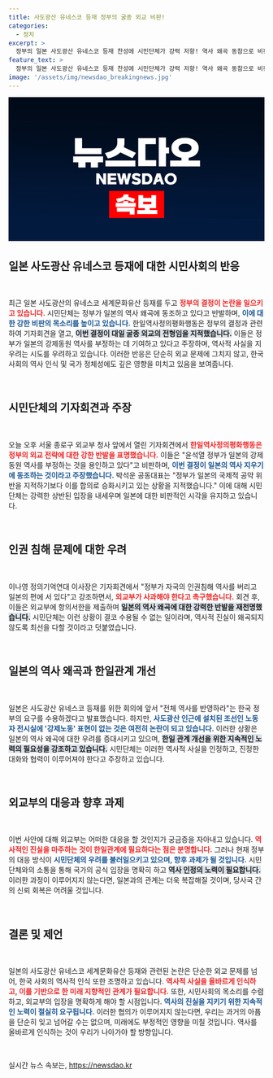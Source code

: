 ```yaml
---
title: 사도광산 유네스코 등재 정부의 굴종 외교 비판!
categories:
  - 정치
excerpt: >
  정부의 일본 사도광산 유네스코 등재 찬성에 시민단체가 강력 저항! 역사 왜곡 동참으로 비판하며 외교부에 항의서한 전달. 이들의 발언은 한일관계 개선을 둘러싼 심각한 논란을 야기하고 있습니다. 클릭해 자세한 내용을 확인하세요!
feature_text: >
  정부의 일본 사도광산 유네스코 등재 찬성에 시민단체가 강력 저항! 역사 왜곡 동참으로 비판하며 외교부에 항의서한 전달. 이들의 발언은 한일관계 개선을 둘러싼 심각한 논란을 야기하고 있습니다. 클릭해 자세한 내용을 확인하세요!
image: '/assets/img/newsdao_breakingnews.jpg'
---
```


<p><img src="/assets/img/newsdao_breakingnews.jpg" alt="cryptoinkorea 속보" /></p>

<h2 data-ke-size="size26">일본 사도광산 유네스코 등재에 대한 시민사회의 반응</h2>

<p data-ke-size="size16">&nbsp;</p>

<p>최근 일본 사도광산의 유네스코 세계문화유산 등재를 두고 <b><span style="color: #ee2323;">정부의 결정이 논란을 일으키고 있습니다.</span></b> 시민단체는 정부가 일본의 역사 왜곡에 동조하고 있다고 반발하며, <b><span style="color: #1a5490;">이에 대한 강한 비판의 목소리를 높이고 있습니다.</span></b> 한일역사정의평화행동은 정부의 결정과 관련하여 기자회견을 열고, <b><span style="background-color: #21538527;">이번 결정이 대일 굴종 외교의 전형임을 지적했습니다.</span></b> 이들은 정부가 일본의 강제동원 역사를 부정하는 데 기여하고 있다고 주장하며, 역사적 사실을 지우려는 시도를 우려하고 있습니다. 이러한 반응은 단순히 외교 문제에 그치지 않고, 한국 사회의 역사 인식 및 국가 정체성에도 깊은 영향을 미치고 있음을 보여줍니다.</p></p>

<p data-ke-size="size16">&nbsp;</p>

<h2 data-ke-size="size26">시민단체의 기자회견과 주장</h2>

<p data-ke-size="size16">&nbsp;</p>

<p>오늘 오후 서울 종로구 외교부 청사 앞에서 열린 기자회견에서 <b><span style="color: #ee2323;">한일역사정의평화행동은 정부의 외교 전략에 대한 강한 반발을 표명했습니다.</span></b> 이들은 "윤석열 정부가 일본의 강제동원 역사를 부정하는 것을 용인하고 있다"고 비판하며, <b><span style="color: #1a5490;">이번 결정이 일본의 역사 지우기에 동조하는 것이라고 주장했습니다.</span></b> 박석운 공동대표는 "정부가 일본의 국제적 공약 위반을 지적하기보다 이를 합의로 승화시키고 있는 상황을 지적했습니다." 이에 대해 시민단체는 강력한 상반된 입장을 내세우며 일본에 대한 비판적인 시각을 유지하고 있습니다.</p></p>

<p data-ke-size="size16">&nbsp;</p>

<h2 data-ke-size="size26">인권 침해 문제에 대한 우려</h2>

<p data-ke-size="size16">&nbsp;</p>

<p>이나영 정의기억연대 이사장은 기자회견에서 "정부가 자국의 인권침해 역사를 버리고 일본의 편에 서 있다"고 강조하면서, <b><span style="color: #ee2323;">외교부가 사과해야 한다고 촉구했습니다.</span></b> 회견 후, 이들은 외교부에 항의서한을 제출하며 <b><span style="background-color: #21538527;">일본의 역사 왜곡에 대한 강력한 반발을 재천명했습니다.</span></b> 시민단체는 이런 상황이 결코 수용될 수 없는 일이라며, 역사적 진실이 왜곡되지 않도록 최선을 다할 것이라고 덧붙였습니다.</p></p>

<p data-ke-size="size16">&nbsp;</p>

<h2 data-ke-size="size26">일본의 역사 왜곡과 한일관계 개선</h2>

<p data-ke-size="size16">&nbsp;</p>

<p>일본은 사도광산 유네스코 등재를 위한 회의에 앞서 "전체 역사를 반영하라"는 한국 정부의 요구를 수용하겠다고 발표했습니다. 하지만, <b><span style="color: #1a5490;">사도광산 인근에 설치된 조선인 노동자 전시실에 '강제노동' 표현이 없는 것은 여전히 논란이 되고 있습니다.</span></b> 이러한 상황은 일본의 역사 왜곡에 대한 우려를 증대시키고 있으며, <b><span style="background-color: #21538527;">한일 관계 개선을 위한 지속적인 노력의 필요성을 강조하고 있습니다.</span></b> 시민단체는 이러한 역사적 사실을 인정하고, 진정한 대화와 협력이 이루어져야 한다고 주장하고 있습니다.</p></p>

<p data-ke-size="size16">&nbsp;</p>

<h2 data-ke-size="size26">외교부의 대응과 향후 과제</h2>

<p data-ke-size="size16">&nbsp;</p>

<p>이번 사안에 대해 외교부는 어떠한 대응을 할 것인지가 궁금증을 자아내고 있습니다. <b><span style="color: #ee2323;">역사적인 진실을 마주하는 것이 한일관계에 필요하다는 점은 분명합니다.</span></b> 그러나 현재 정부의 대응 방식이 <b><span style="color: #1a5490;">시민단체의 우려를 불러일으키고 있으며, 향후 과제가 될 것입니다.</span></b> 시민단체와의 소통을 통해 국가의 공식 입장을 명확히 하고 <b><span style="background-color: #21538527;">역사 인정의 노력이 필요합니다.</span></b> 이러한 과정이 이루어지지 않는다면, 일본과의 관계는 더욱 복잡해질 것이며, 당사국 간의 신뢰 회복은 어려울 것입니다.</p></p>

<p data-ke-size="size16">&nbsp;</p>

<h2 data-ke-size="size26">결론 및 제언</h2>

<p data-ke-size="size16">&nbsp;</p>

<p>일본의 사도광산 유네스코 세계문화유산 등재와 관련된 논란은 단순한 외교 문제를 넘어, 한국 사회의 역사적 인식 또한 조명하고 있습니다. <b><span style="color: #ee2323;">역사적 사실을 올바르게 인식하고, 이를 기반으로 한 미래 지향적인 관계가 필요합니다.</span></b> 또한, 시민사회의 목소리를 수렴하고, 외교부의 입장을 명확하게 해야 할 시점입니다. <b><span style="color: #1a5490;">역사의 진실을 지키기 위한 지속적인 노력이 절실히 요구됩니다.</span></b> 이러한 협의가 이루어지지 않는다면, 우리는 과거의 아픔을 단순히 잊고 넘어갈 수는 없으며, 미래에도 부정적인 영향을 미칠 것입니다. 역사를 올바르게 인식하는 것이 우리가 나아가야 할 방향입니다.</p></p>

<p data-ke-size="size16">&nbsp;</p>
실시간 뉴스 속보는, <a href="https://newsdao.kr" rel="dofollow">https://newsdao.kr</a>


